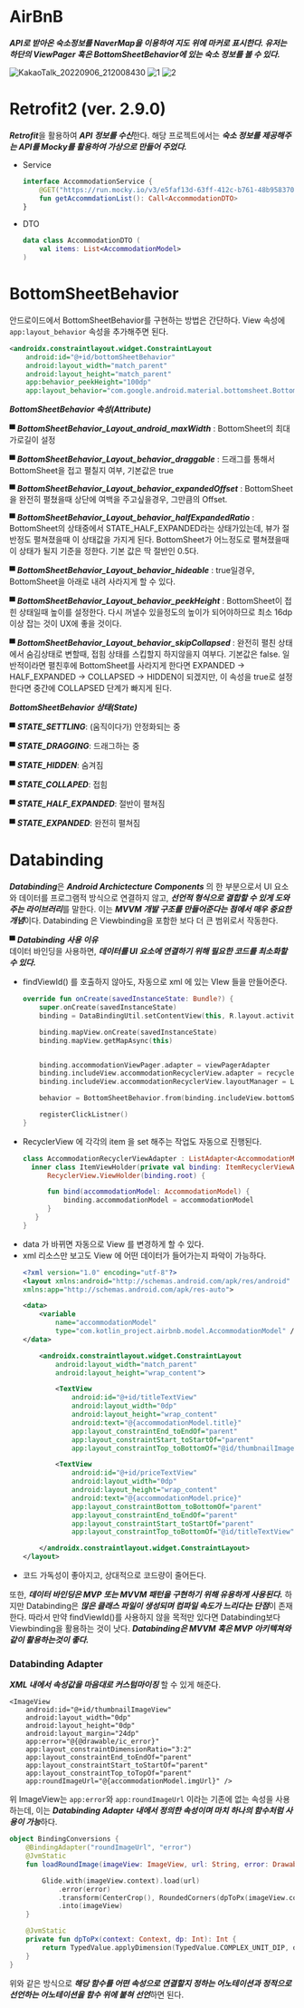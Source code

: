# AirBnB
***API로 받아온 숙소정보를 NaverMap을 이용하여 지도 위에 마커로 표시한다. 유저는 하단의 ViewPager 혹은 BottomSheetBehavior에 있는 숙소 정보를 볼 수 있다.***

![KakaoTalk_20220906_212008430](https://user-images.githubusercontent.com/67175445/188761173-72456e74-4893-4303-a68f-4e9b93ca48a6.gif)
![1](https://user-images.githubusercontent.com/67175445/188761193-129cf974-e52b-4a60-8035-657e1c7ca842.png)
![2](https://user-images.githubusercontent.com/67175445/188761205-8cb1d763-a8c6-4573-a54d-65881f49cab1.png)

# Retrofit2 (ver. 2.9.0)
***Retrofit***을 활용하여 ***API 정보를 수신***한다. 해당 프로젝트에서는 ***숙소 정보를 제공해주는 API를 Mocky를 활용하여 가상으로 만들어 주었다.***

+ Service
  ```kotlin
  interface AccommodationService {
      @GET("https://run.mocky.io/v3/e5faf13d-63ff-412c-b761-48b958370ff5")
      fun getAccommdationList(): Call<AccommodationDTO>
  }
  ```
+ DTO
  ```kotlin
  data class AccommodationDTO (
      val items: List<AccommodationModel>
  )
  ```

# BottomSheetBehavior
안드로이드에서 BottomSheetBehavior를 구현하는 방법은 간단하다. View 속성에 ```app:layout_behavior``` 속성을 추가해주면 된다.
```XML
<androidx.constraintlayout.widget.ConstraintLayout
    android:id="@+id/bottomSheetBehavior"
    android:layout_width="match_parent"
    android:layout_height="match_parent"
    app:behavior_peekHeight="100dp"
    app:layout_behavior="com.google.android.material.bottomsheet.BottomSheetBehavior"/>
```

***BottomSheetBehavior 속성(Attribute)***



▀ ***BottomSheetBehavior_Layout_android_maxWidth*** : BottomSheet의 최대 가로길이 설정

 

▀ ***BottomSheetBehavior_Layout_behavior_draggable*** : 드래그를 통해서 BottomSheet을 접고 펼칠지 여부, 기본값은 true

 

▀ ***BottomSheetBehavior_Layout_behavior_expandedOffset*** : BottomSheet을 완전히 펼쳤을때 상단에 여백을 주고싶을경우, 그만큼의 Offset.

 

▀ ***BottomSheetBehavior_Layout_behavior_halfExpandedRatio*** : BottomSheet의 상태중에서 STATE_HALF_EXPANDED라는 상태가있는데, 뷰가 절반정도 펼쳐졌을때 이 상태값을 가지게 된다. BottomSheet가 어느정도로 펼쳐졌을때 이 상태가 될지 기준을 정한다. 기본 값은 딱 절반인 0.5다.



▀ ***BottomSheetBehavior_Layout_behavior_hideable*** : true일경우, BottomSheet을 아래로 내려 사라지게 할 수 있다. 

 

▀ ***BottomSheetBehavior_Layout_behavior_peekHeight*** : BottomSheet이 접힌 상태일때 높이를 설정한다. 다시 꺼낼수 있을정도의 높이가 되어야하므로 최소 16dp 이상 잡는 것이 UX에 좋을 것이다.

 

▀ ***BottomSheetBehavior_Layout_behavior_skipCollapsed*** : 완전히 펼친 상태에서 숨김상태로 변할때, 접힘 상태를 스킵할지 하지않을지 여부다. 기본값은 false. 일반적이라면 펼친후에 BottomSheet를 사라지게 한다면 EXPANDED -> HALF_EXPANDED -> COLLAPSED -> HIDDEN이 되겠지만, 이 속성을 true로 설정한다면 중간에 COLLAPSED 단계가 빠지게 된다.


***BottomSheetBehavior 상태(State)***


▀ ***STATE_SETTLING***: (움직이다가) 안정화되는 중

▀ ***STATE_DRAGGING***: 드래그하는 중

▀ ***STATE_HIDDEN***: 숨겨짐

▀ ***STATE_COLLAPED***: 접힘

▀ ***STATE_HALF_EXPANDED***: 절반이 펼쳐짐

▀ ***STATE_EXPANDED***:  완전히 펼쳐짐

# Databinding
***Databinding***은 ***Android Archictecture Components*** 의 한 부분으로서 UI 요소와 데이터를 프로그램적 방식으로 연결하지 않고, ***선언적 형식으로 결합할 수 있게 도와주는 라이브러리***를 말한다.
이는 ***MVVM 개발 구조를  만들어준다는 점에서 매우 중요한 개념***이다. Databinding 은 Viewbinding을 포함한 보다 더 큰 범위로서 작동한다.

▀ ***Databinding 사용 이유***   
데이터 바인딩을 사용하면, ***데이터를 UI 요소에 연결하기 위해 필요한 코드를 최소화할 수 있다.***
  + findViewId() 를 호출하지 않아도, 자동으로 xml 에 있는 VIew 들을 만들어준다.
    ```Kotlin
    override fun onCreate(savedInstanceState: Bundle?) {
        super.onCreate(savedInstanceState)
        binding = DataBindingUtil.setContentView(this, R.layout.activity_main)

        binding.mapView.onCreate(savedInstanceState)
        binding.mapView.getMapAsync(this)


        binding.accommodationViewPager.adapter = viewPagerAdapter
        binding.includeView.accommodationRecyclerView.adapter = recyclerViewAdapter
        binding.includeView.accommodationRecyclerView.layoutManager = LinearLayoutManager(this)

        behavior = BottomSheetBehavior.from(binding.includeView.bottomSheetBehavior)

        registerClickListner()
    }
    ```
  + RecyclerView 에 각각의 item 을 set 해주는 작업도 자동으로 진행된다.
    ```Kotlin
    class AccommodationRecyclerViewAdapter : ListAdapter<AccommodationModel, AccommodationRecyclerViewAdapter.ItemViewHolder>(diffUtil) {
      inner class ItemViewHolder(private val binding: ItemRecyclerViewAccommodationBinding) :
          RecyclerView.ViewHolder(binding.root) {

          fun bind(accommodationModel: AccommodationModel) {
              binding.accommodationModel = accommodationModel
          }
       }
    }
    ```
  + data 가 바뀌면 자동으로 View 를 변경하게 할 수 있다.
  + xml 리소스만 보고도 View 에 어떤 데이터가 들어가는지 파악이 가능하다.
    ```XML
    <?xml version="1.0" encoding="utf-8"?>
    <layout xmlns:android="http://schemas.android.com/apk/res/android"
    xmlns:app="http://schemas.android.com/apk/res-auto">

    <data>
        <variable
            name="accommodationModel"
            type="com.kotlin_project.airbnb.model.AccommodationModel" />
    </data>

        <androidx.constraintlayout.widget.ConstraintLayout
            android:layout_width="match_parent"
            android:layout_height="wrap_content">

            <TextView
                android:id="@+id/titleTextView"
                android:layout_width="0dp"
                android:layout_height="wrap_content"
                android:text="@{accommodationModel.title}"
                app:layout_constraintEnd_toEndOf="parent"
                app:layout_constraintStart_toStartOf="parent"
                app:layout_constraintTop_toBottomOf="@id/thumbnailImageView" />

            <TextView
                android:id="@+id/priceTextView"
                android:layout_width="0dp"
                android:layout_height="wrap_content"
                android:text="@{accommodationModel.price}"
                app:layout_constraintBottom_toBottomOf="parent"
                app:layout_constraintEnd_toEndOf="parent"
                app:layout_constraintStart_toStartOf="parent"
                app:layout_constraintTop_toBottomOf="@id/titleTextView" />

        </androidx.constraintlayout.widget.ConstraintLayout>
    </layout>
    ```
  + 코드 가독성이 좋아지고, 상대적으로 코드량이 줄어든다.   
  
또한, ***데이터 바인딩은 MVP 또는 MVVM 패턴을 구현하기 위해 유용하게 사용된다.*** 하지만 Databinding은 ***많은 클래스 파일이 생성되며 컴파일 속도가 느리다는 단점***이 존재한다. 
따라서 만약 findViewId()를 사용하지 않을 목적만 있다면 Databinding보다 Viewbinding을 활용하는 것이 낫다. ***Databinding은 MVVM 혹은 MVP 아키텍쳐와 같이 활용하는것이 좋다.***

### Databinding Adapter
***XML 내에서 속성값을 마음대로 커스텀마이징*** 할 수 있게 해준다.
```XLM
<ImageView
    android:id="@+id/thumbnailImageView"
    android:layout_width="0dp"
    android:layout_height="0dp"
    android:layout_margin="24dp"
    app:error="@{@drawable/ic_error}"
    app:layout_constraintDimensionRatio="3:2"
    app:layout_constraintEnd_toEndOf="parent"
    app:layout_constraintStart_toStartOf="parent"
    app:layout_constraintTop_toTopOf="parent"
    app:roundImageUrl="@{accommodationModel.imgUrl}" />
```   
위 ImageView는 ```app:error```와 ```app:roundImageUrl``` 이라는 기존에 없는 속성을 사용하는데, 이는 ***Databinding Adapter 내에서 정의한 속성이며 마치 하나의 함수처럼 사용이 가능***하다.
   
   
```Kotlin
object BindingConversions {
    @BindingAdapter("roundImageUrl", "error")
    @JvmStatic
    fun loadRoundImage(imageView: ImageView, url: String, error: Drawable) {

        Glide.with(imageView.context).load(url)
            .error(error)
            .transform(CenterCrop(), RoundedCorners(dpToPx(imageView.context, 12)))
            .into(imageView)
    }

    @JvmStatic
    private fun dpToPx(context: Context, dp: Int): Int {
        return TypedValue.applyDimension(TypedValue.COMPLEX_UNIT_DIP, dp.toFloat(), context.resources.displayMetrics).toInt()
    }
}
```   

위와 같은 방식으로 ***해당 함수를 어떤 속성으로 연결할지 정하는 어노테이션과 정적으로 선언하는 어노테이션을 함수 위에 붙혀 선언***하면 된다.

